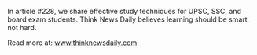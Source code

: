 In article #228, we share effective study techniques for UPSC, SSC, and board exam students. Think News Daily believes learning should be smart, not hard.

Read more at: www.thinknewsdaily.com